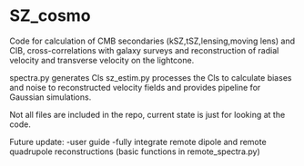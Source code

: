 # SZ_cosmo

Code for calculation of CMB secondaries (kSZ,tSZ,lensing,moving lens) and CIB, cross-correlations
with galaxy surveys and reconstruction of radial velocity and transverse velocity
on the lightcone.

spectra.py generates Cls
sz_estim.py  processes the Cls to calculate biases and noise to reconstructed 
velocity fields and provides pipeline for Gaussian simulations.

Not all files are included in the repo, current state is just for looking at the code.

Future update:
-user guide
-fully integrate remote dipole and remote quadrupole reconstructions
(basic functions in remote_spectra.py)